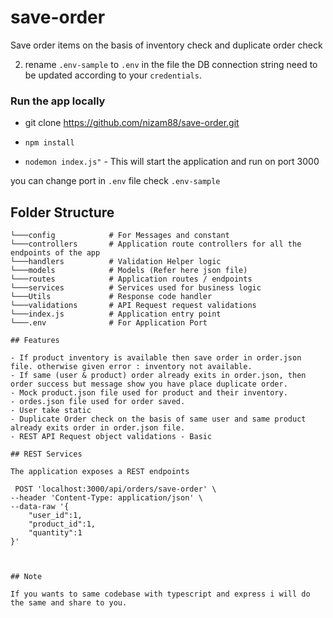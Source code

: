 # save-order
Save order items on the basis of inventory check and duplicate order check

2. rename `.env-sample` to `.env` in the file the DB connection string need to be updated according to your `credentials`.

### Run the app locally

- git clone https://github.com/nizam88/save-order.git

- `npm install`
- `nodemon index.js"` - This will start the application and run on port 3000

you can change port in `.env` file check `.env-sample`


## Folder Structure

```
└───config            # For Messages and constant
└───controllers       # Application route controllers for all the endpoints of the app
└───handlers          # Validation Helper logic
└───models            # Models (Refer here json file)
└───routes            # Application routes / endpoints
└───services          # Services used for business logic
└───Utils             # Response code handler
└───validations       # API Request request validations
└───index.js          # Application entry point
└───.env              # For Application Port

## Features

- If product inventory is available then save order in order.json file. otherwise given error : inventory not available. 
- If same (user & product) order already exits in order.json, then order success but message show you have place duplicate order.
- Mock product.json file used for product and their inventory.
- ordes.json file used for order saved.
- User take static
- Duplicate Order check on the basis of same user and same product already exits order in order.json file.
- REST API Request object validations - Basic

## REST Services

The application exposes a REST endpoints

 POST 'localhost:3000/api/orders/save-order' \
--header 'Content-Type: application/json' \
--data-raw '{
    "user_id":1,
    "product_id":1,
    "quantity":1
}'



## Note

If you wants to same codebase with typescript and express i will do the same and share to you.

